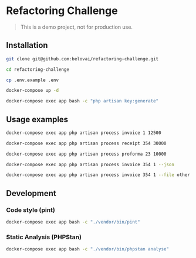 # Refactoring Challenge

> This is a demo project, not for production use.

## Installation

```bash
git clone git@github.com:belovai/refactoring-challenge.git

cd refactoring-challenge

cp .env.example .env

docker-compose up -d

docker-compose exec app bash -c "php artisan key:generate"
```

## Usage examples

```bash
docker-compose exec app php artisan process invoice 1 12500
```


```bash
docker-compose exec app php artisan process receipt 354 30000
```


```bash
docker-compose exec app php artisan process proforma 23 10000
```


```bash
docker-compose exec app php artisan process invoice 354 1 --json
```


```bash
docker-compose exec app php artisan process invoice 354 1 --file other.csv
```

## Development

### Code style (pint)

```bash
docker-compose exec app bash -c "./vendor/bin/pint"
```

### Static Analysis (PHPStan)

```bash
docker-compose exec app bash -c "./vendor/bin/phpstan analyse"
```
